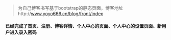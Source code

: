 >为自己博客书写基于bootstrap的静态页面，博客地址http://www.yoyo666.cn/blog/front/index
#### 已经完成了首页、注册、博客详情、个人中心的页面、个人中心的设置页面、新用户进入录入密码